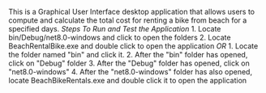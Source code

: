 This is a Graphical User Interface desktop application that allows users to compute and calculate the total cost for renting a bike from beach for a specified days.
                                                                 *Steps To Run and Test the Application*
                                                                 1. Locate bin/Debug/net8.0-windows and click to open the folders
                                                                 2. Locate BeachRentalBike.exe and double click to open the application
                                                                                       *OR*
                                                                 1. Locate the folder named "bin" and click it.
                                                                 2. After the "bin" folder has opened, click on "Debug" folder
                                                                 3. After the "Debug" folder has opened, click on "net8.0-windows"
                                                                 4. After the "net8.0-windows" folder has also opened, locate BeachBikeRentals.exe and double click it to open the application

